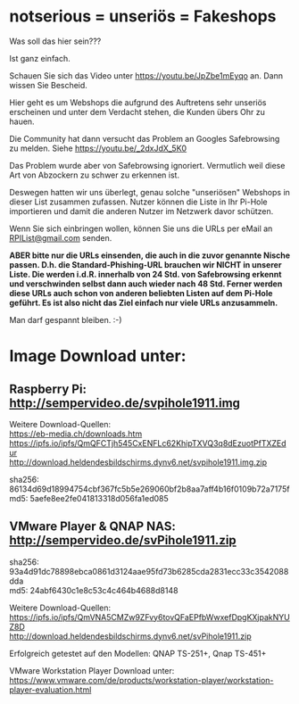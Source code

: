 # notserious = unseriös = Fakeshops

Was soll das hier sein???

Ist ganz einfach.

Schauen Sie sich das Video unter https://youtu.be/JpZbe1mEyqo an. Dann wissen Sie Bescheid.

Hier geht es um Webshops die aufgrund des Auftretens sehr unseriös erscheinen und unter dem Verdacht stehen, die Kunden übers Ohr zu hauen.

Die Community hat dann versucht das Problem an Googles Safebrowsing zu melden. Siehe https://youtu.be/_2dxJdX_5K0 

Das Problem wurde aber von Safebrowsing ignoriert. Vermutlich weil diese Art von Abzockern zu schwer zu erkennen ist.

Deswegen hatten wir uns überlegt, genau solche "unseriösen" Webshops in dieser List zusammen zufassen. Nutzer können die Liste in Ihr Pi-Hole importieren und damit die anderen Nutzer im Netzwerk davor schützen.

Wenn Sie sich einbringen wollen, können Sie uns die URLs per eMail an RPIList@gmail.com senden. 

<b>ABER bitte nur die URLs einsenden, die auch in die zuvor genannte Nische passen. D.h. die Standard-Phishing-URL brauchen wir NICHT in unserer Liste. Die werden i.d.R. innerhalb von 24 Std. von Safebrowsing erkennt und verschwinden selbst dann auch wieder nach 48 Std. Ferner werden diese URLs auch schon von anderen beliebten Listen auf dem Pi-Hole geführt. Es ist also nicht das Ziel einfach nur viele URLs anzusammeln.</b>

Man darf gespannt bleiben. :-)


# Image Download unter:
## Raspberry Pi: http://sempervideo.de/svpihole1911.img
Weitere Download-Quellen:<br>
https://eb-media.ch/downloads.htm<br>
https://ipfs.io/ipfs/QmQFCTjh545CxENFLc62KhipTXVQ3q8dEzuotPfTXZEdur<br>
http://download.heldendesbildschirms.dynv6.net/svpihole1911.img.zip<br>

sha256: 86134d69d18994754cbf367fc5b5e269060bf2b8aa7aff4b16f0109b72a7175f<br>
md5: 5aefe8ee2fe041813318d056fa1ed085

## VMware Player & QNAP NAS: http://sempervideo.de/svPihole1911.zip

sha256: 93a4d91dc78898ebca0861d3124aae95fd73b6285cda2831ecc33c3542088dda<br>
md5: 24abf6430c1e8c53c4c464b4688d8148<br>

Weitere Download-Quellen:<br>
https://ipfs.io/ipfs/QmVNA5CMZw9ZFvy6tovQFaEPfbWwxefDpgKXjpakNYUZ8D<br>
http://download.heldendesbildschirms.dynv6.net/svPihole1911.zip<br>

Erfolgreich getestet auf den Modellen: QNAP TS-251+, Qnap TS-451+

VMware Workstation Player Download unter: https://www.vmware.com/de/products/workstation-player/workstation-player-evaluation.html


